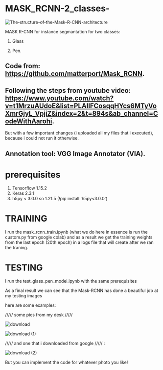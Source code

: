 # MASK_RCNN-2_classes-


![The-structure-of-the-Mask-R-CNN-architecture](https://user-images.githubusercontent.com/65830412/159546562-639569f0-86d8-4451-8a84-7d509f979463.png)



MASK R-CNN for instance segmantation for two classes:

  1) Glass
   
  2) Pen.

Code from: https://github.com/matterport/Mask_RCNN.
--

Following the steps from youtube video: https://www.youtube.com/watch?v=t1MrzuAUdoE&list=PLAIlFCosqqHYcs6MTyVoXmrGjyL_VpjiZ&index=2&t=894s&ab_channel=CodeWithAarohi.
--
But with a few important changes (i uploaded all my files that i executed), because i could not run it otherwise.

Annotation tool: VGG Image Annotator (VIA).
--
# prerequisites
1) Tensorflow 1.15.2
2) Keras 2.3.1
3) h5py < 3.0.0 so 1.21.5 (!pip install 'h5py<3.0.0')

# TRAINING

I run the mask_rcnn_train.ipynb (what we do here in essence is run the custom.py from google colab) and as a result we get the training weights from the last epoch (20th epoch) in a logs file that will create after we ran the traning.

# TESTING
I run the test_glass_pen_model.ipynb with the same prerequisites

As a final result we can see that the Mask-RCNN has done a beautiful job at my testing images 

here are some examples:

///// some pics from my desk /////

![download](https://user-images.githubusercontent.com/65830412/160298939-e4a2c0db-bc9d-4e14-b910-3c49a8e7e37d.png)

![download (1)](https://user-images.githubusercontent.com/65830412/160298949-0f68f1cc-df0f-4d71-b9f9-0cadad889390.png)

///// and one that i downloaded from google ///// :

![download (2)](https://user-images.githubusercontent.com/65830412/160299034-c1cd1aae-ab7d-49c8-89ea-28f821f3f17c.png)


But you can implement the code for whatever photo you like!
